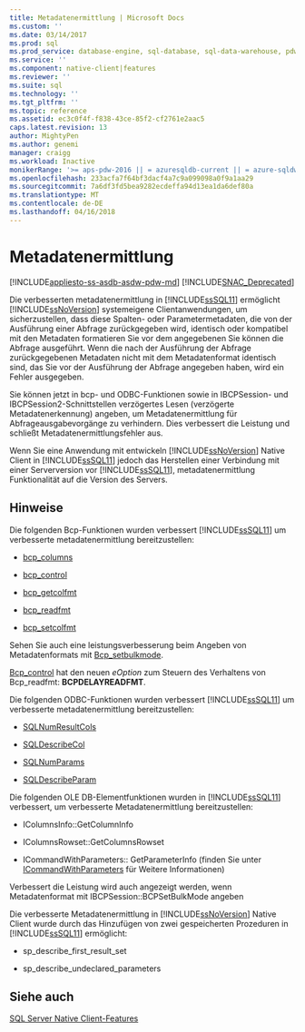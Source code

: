 ```yaml
---
title: Metadatenermittlung | Microsoft Docs
ms.custom: ''
ms.date: 03/14/2017
ms.prod: sql
ms.prod_service: database-engine, sql-database, sql-data-warehouse, pdw
ms.service: ''
ms.component: native-client|features
ms.reviewer: ''
ms.suite: sql
ms.technology: ''
ms.tgt_pltfrm: ''
ms.topic: reference
ms.assetid: ec3c0f4f-f838-43ce-85f2-cf2761e2aac5
caps.latest.revision: 13
author: MightyPen
ms.author: genemi
manager: craigg
ms.workload: Inactive
monikerRange: '>= aps-pdw-2016 || = azuresqldb-current || = azure-sqldw-latest || >= sql-server-2016 || = sqlallproducts-allversions'
ms.openlocfilehash: 233acfa7f64bf3dacf4a7c9a099098a0f9a1aa29
ms.sourcegitcommit: 7a6df3fd5bea9282ecdeffa94d13ea1da6def80a
ms.translationtype: MT
ms.contentlocale: de-DE
ms.lasthandoff: 04/16/2018
---
```

# <a name="metadata-discovery"></a>Metadatenermittlung
[!INCLUDE[appliesto-ss-asdb-asdw-pdw-md](../../../includes/appliesto-ss-asdb-asdw-pdw-md.md)]
[!INCLUDE[SNAC_Deprecated](../../../includes/snac-deprecated.md)]

  Die verbesserten metadatenermittlung in [!INCLUDE[ssSQL11](../../../includes/sssql11-md.md)] ermöglicht [!INCLUDE[ssNoVersion](../../../includes/ssnoversion-md.md)] systemeigene Clientanwendungen, um sicherzustellen, dass diese Spalten- oder Parametermetadaten, die von der Ausführung einer Abfrage zurückgegeben wird, identisch oder kompatibel mit den Metadaten formatieren Sie vor dem angegebenen Sie können die Abfrage ausgeführt. Wenn die nach der Ausführung der Abfrage zurückgegebenen Metadaten nicht mit dem Metadatenformat identisch sind, das Sie vor der Ausführung der Abfrage angegeben haben, wird ein Fehler ausgegeben.  
  
 Sie können jetzt in bcp- und ODBC-Funktionen sowie in IBCPSession- und IBCPSession2-Schnittstellen verzögertes Lesen (verzögerte Metadatenerkennung) angeben, um Metadatenermittlung für Abfrageausgabevorgänge zu verhindern. Dies verbessert die Leistung und schließt Metadatenermittlungsfehler aus.  
  
 Wenn Sie eine Anwendung mit entwickeln [!INCLUDE[ssNoVersion](../../../includes/ssnoversion-md.md)] Native Client in [!INCLUDE[ssSQL11](../../../includes/sssql11-md.md)] jedoch das Herstellen einer Verbindung mit einer Serverversion vor [!INCLUDE[ssSQL11](../../../includes/sssql11-md.md)], metadatenermittlung Funktionalität auf die Version des Servers.  
  
## <a name="remarks"></a>Hinweise  
 Die folgenden Bcp-Funktionen wurden verbessert [!INCLUDE[ssSQL11](../../../includes/sssql11-md.md)] um verbesserte metadatenermittlung bereitzustellen:  
  
-   [bcp_columns](../../../relational-databases/native-client-odbc-extensions-bulk-copy-functions/bcp-columns.md)  
  
-   [bcp_control](../../../relational-databases/native-client-odbc-extensions-bulk-copy-functions/bcp-control.md)  
  
-   [bcp_getcolfmt](../../../relational-databases/native-client-odbc-extensions-bulk-copy-functions/bcp-getcolfmt.md)  
  
-   [bcp_readfmt](../../../relational-databases/native-client-odbc-extensions-bulk-copy-functions/bcp-readfmt.md)  
  
-   [bcp_setcolfmt](../../../relational-databases/native-client-odbc-extensions-bulk-copy-functions/bcp-setcolfmt.md)  
  
 Sehen Sie auch eine leistungsverbesserung beim Angeben von Metadatenformats mit [Bcp_setbulkmode](../../../relational-databases/native-client-odbc-extensions-bulk-copy-functions/bcp-setbulkmode.md).  
  
 [Bcp_control](../../../relational-databases/native-client-odbc-extensions-bulk-copy-functions/bcp-control.md) hat den neuen *eOption* zum Steuern des Verhaltens von Bcp_readfmt: **BCPDELAYREADFMT**.  
  
 Die folgenden ODBC-Funktionen wurden verbessert [!INCLUDE[ssSQL11](../../../includes/sssql11-md.md)] um verbesserte metadatenermittlung bereitzustellen:  
  
-   [SQLNumResultCols](../../../relational-databases/native-client-odbc-api/sqlnumresultcols.md)  
  
-   [SQLDescribeCol](../../../relational-databases/native-client-odbc-api/sqldescribecol.md)  
  
-   [SQLNumParams](../../../relational-databases/native-client-odbc-api/sqlnumparams.md)  
  
-   [SQLDescribeParam](../../../relational-databases/native-client-odbc-api/sqldescribeparam.md)  
  
 Die folgenden OLE DB-Elementfunktionen wurden in [!INCLUDE[ssSQL11](../../../includes/sssql11-md.md)] verbessert, um verbesserte Metadatenermittlung bereitzustellen:  
  
-   IColumnsInfo::GetColumnInfo  
  
-   IColumnsRowset::GetColumnsRowset  
  
-   ICommandWithParameters:: GetParameterInfo (finden Sie unter [ICommandWithParameters](../../../relational-databases/native-client-ole-db-interfaces/icommandwithparameters.md) für Weitere Informationen)  
  
 Verbessert die Leistung wird auch angezeigt werden, wenn Metadatenformat mit IBCPSession::BCPSetBulkMode angeben  
  
 Die verbesserte Metadatenermittlung in [!INCLUDE[ssNoVersion](../../../includes/ssnoversion-md.md)] Native Client wurde durch das Hinzufügen von zwei gespeicherten Prozeduren in [!INCLUDE[ssSQL11](../../../includes/sssql11-md.md)] ermöglicht:  
  
-   sp_describe_first_result_set  
  
-   sp_describe_undeclared_parameters  
  
## <a name="see-also"></a>Siehe auch  
 [SQL Server Native Client-Features](../../../relational-databases/native-client/features/sql-server-native-client-features.md)  
  
  

